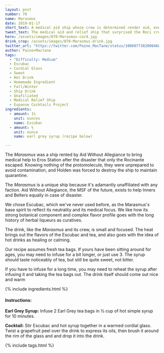 ```yaml
---
layout: post
number: 70
name: Marasmus
date: 2019-01-17
short_text: A medical aid ship whose crew is determined render aid, even the face of unknown dangers.
tweet_text: The medical aid and relief ship that surprised the Roci crew with its presence at Eros.
hero: /assets/images/070-Marasmus-card.jpg
drink_crop: /assets/images/070-Marasmus-drink.jpg
twitter_url: "https://twitter.com/Paine_MacTane/status/1086077382006460419"
author: Paine×Mactane
tags:
  - "Difficulty: Medium"
  - Escubac
  - Cordial Glass
  - Sweet
  - Hot Drink
  - Homemade Ingredient
  - Fall/Winter
  - Ship Drink
  - Unafiliated
  - Medical Relief Ship
  - Expanse Cocktails Project
ingredients:
  - amount: 1½
    unit: ounces
    name: Escubac
  - amount: ½
    unit: ounce
    name: earl grey syrup (recipe below)

---
```


The *Marasmus* was a ship rented by Aid Without Allegiance to bring medical help to Eros Station after the disaster that only the Rocinante escaped. Knowing nothing of the protomolecule, they were unprepared to avoid contamination, and Holden was forced to destroy the ship to maintain quarantine. 

The *Marasmus* is a unique ship because it's adamantly unaffiliated with any faction. Aid Without Allegiance, the MSF of the future, exists to help Inners and Belters equally in case of disaster.

We chose Escubac, which we've never used before, as the Marasmus's base spirit to reflect its neutrality and its medical focus. We like how its strong botanical component and complex flavor profile goes with the long history of herbal liqueurs as curatives.

The drink, like the *Marasmus* and its crew, is small and focused. The heat brings out the flavors of the Escubac and tea, and also goes with the idea of hot drinks as healing or calming.

Our recipe assumes fresh tea bags. If yours have been sitting around for ages, you may need to infuse for a bit longer, or just use 3. The syrup should taste noticeably of tea, but still be quite sweet, not bitter.

If you have to infuse for a long time, you may need to reheat the syrup after infusing it and taking the tea bags out. The drink itself should come out nice and warm

{% include ingredients.html %}

#### Instructions:

<strong>Earl Grey Syrup:</strong> Infuse 2 Earl Grey tea bags in ½ cup of hot simple syrup for 10 minutes.

<strong>Cocktail:</strong> Stir Escubac and hot syrup together in a warmed cordial glass. Twist a grapefruit peel over the drink to express its oils, then brush it around the rim of the glass and and drop it into the drink.  

{% include tags.html %}
